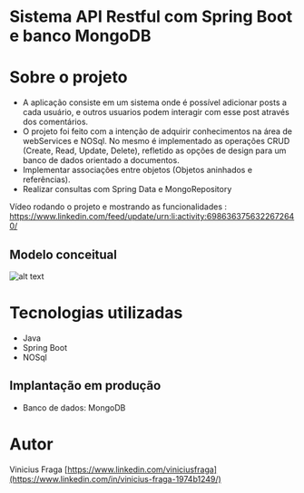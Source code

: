 # Sistema API Restful com Spring Boot e banco MongoDB

# Sobre o projeto

- A aplicação consiste em um sistema onde é possível adicionar posts a cada usuário, e outros usuarios podem interagir com esse post através dos comentários.
- O projeto foi feito com a intenção de adquirir conhecimentos na área de webServices e NOSql. No mesmo é implementado as operações CRUD (Create, Read, Update, Delete), refletido
  as opções de design para um banco de dados orientado a documentos.
- Implementar associações entre objetos (Objetos aninhados e referências).
- Realizar consultas com Spring Data e MongoRepository

Vídeo rodando o projeto e mostrando as funcionalidades : https://www.linkedin.com/feed/update/urn:li:activity:6986363756322672640/

## Modelo conceitual
![alt text](https://i.imgur.com/QFNYJO7.png)

# Tecnologias utilizadas
- Java
- Spring Boot
- NOSql

## Implantação em produção
- Banco de dados: MongoDB


# Autor
Vinicius Fraga
[https://www.linkedin.com/viniciusfraga](https://www.linkedin.com/in/vinicius-fraga-1974b1249/)
